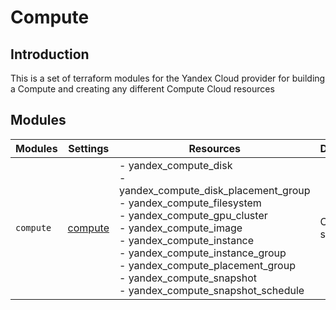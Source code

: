 # Compute

## Introduction

This is a set of terraform modules for the Yandex Cloud provider for building a Compute and creating any different Compute Cloud resources

## Modules

| Modules | Settings | Resources | Description |
| --- | ---  | --- | --- |
| `compute` |[compute](compute/README.md)| - yandex_compute_disk<br> - yandex_compute_disk_placement_group<br> - yandex_compute_filesystem<br> - yandex_compute_gpu_cluster<br> - yandex_compute_image<br> - yandex_compute_instance<br> - yandex_compute_instance_group<br> - yandex_compute_placement_group<br> - yandex_compute_snapshot<br> - yandex_compute_snapshot_schedule | Compute settings |

